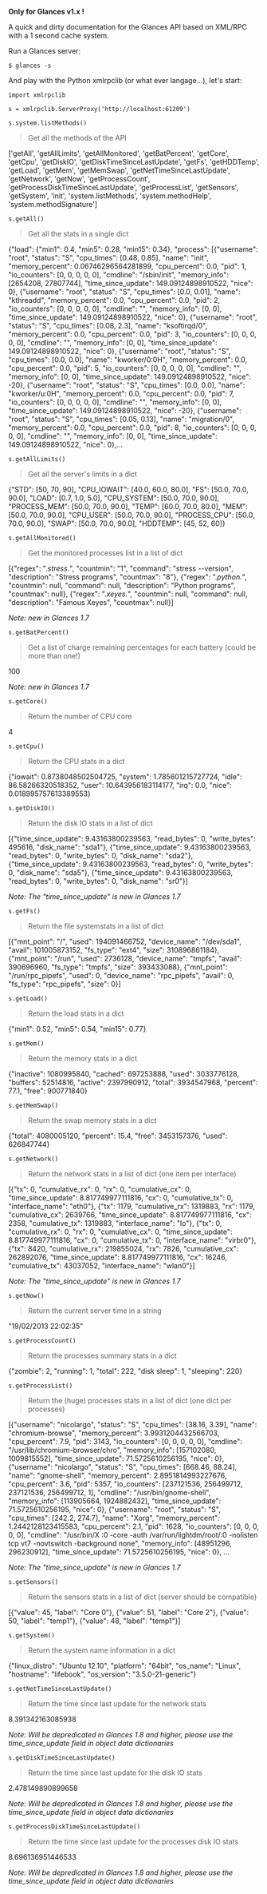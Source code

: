 
**Only for Glances v1.x !**

A quick and dirty documentation for the Glances API based on XML/RPC with a 1 second cache system.

Run a Glances server:

`$ glances -s`

And play with the Python xmlrpclib (or what ever langage...), let's start:

`import xmlrpclib`

`s = xmlrpclib.ServerProxy('http://localhost:61209')`

`s.system.listMethods()`

> Get all the methods of the API

['getAll',
 'getAllLimits',
 'getAllMonitored',
 'getBatPercent',
 'getCore',
 'getCpu',
 'getDiskIO',
 'getDiskTimeSinceLastUpdate',
 'getFs',
 'getHDDTemp',
 'getLoad',
 'getMem',
 'getMemSwap',
 'getNetTimeSinceLastUpdate',
 'getNetwork',
 'getNow',
 'getProcessCount',
 'getProcessDiskTimeSinceLastUpdate',
 'getProcessList',
 'getSensors',
 'getSystem',
 'init',
 'system.listMethods',
 'system.methodHelp',
 'system.methodSignature']

`s.getAll()`

> Get all the stats in a single dict

{"load": {"min1": 0.4, "min5": 0.28, "min15": 0.34}, "process": [{"username": "root", "status": "S", "cpu_times": [0.48, 0.85], "name": "init", "memory_percent": 0.06746296564281899, "cpu_percent": 0.0, "pid": 1, "io_counters": [0, 0, 0, 0, 0], "cmdline": "/sbin/init", "memory_info": [2654208, 27807744], "time_since_update": 149.09124898910522, "nice": 0}, {"username": "root", "status": "S", "cpu_times": [0.0, 0.01], "name": "kthreadd", "memory_percent": 0.0, "cpu_percent": 0.0, "pid": 2, "io_counters": [0, 0, 0, 0, 0], "cmdline": "", "memory_info": [0, 0], "time_since_update": 149.09124898910522, "nice": 0}, {"username": "root", "status": "S", "cpu_times": [0.08, 2.3], "name": "ksoftirqd/0", "memory_percent": 0.0, "cpu_percent": 0.0, "pid": 3, "io_counters": [0, 0, 0, 0, 0], "cmdline": "", "memory_info": [0, 0], "time_since_update": 149.09124898910522, "nice": 0}, {"username": "root", "status": "S", "cpu_times": [0.0, 0.0], "name": "kworker/0:0H", "memory_percent": 0.0, "cpu_percent": 0.0, "pid": 5, "io_counters": [0, 0, 0, 0, 0], "cmdline": "", "memory_info": [0, 0], "time_since_update": 149.09124898910522, "nice": -20}, {"username": "root", "status": "S", "cpu_times": [0.0, 0.0], "name": "kworker/u:0H", "memory_percent": 0.0, "cpu_percent": 0.0, "pid": 7, "io_counters": [0, 0, 0, 0, 0], "cmdline": "", "memory_info": [0, 0], "time_since_update": 149.09124898910522, "nice": -20}, {"username": "root", "status": "S", "cpu_times": [0.05, 0.13], "name": "migration/0", "memory_percent": 0.0, "cpu_percent": 0.0, "pid": 8, "io_counters": [0, 0, 0, 0, 0], "cmdline": "", "memory_info": [0, 0], "time_since_update": 149.09124898910522, "nice": 0},...

`s.getAllLimits()`

> Get all the server's limits in a dict

{"STD": [50, 70, 90], "CPU_IOWAIT": [40.0, 60.0, 80.0], "FS": [50.0, 70.0, 90.0], "LOAD": [0.7, 1.0, 5.0], "CPU_SYSTEM": [50.0, 70.0, 90.0], "PROCESS_MEM": [50.0, 70.0, 90.0], "TEMP": [60.0, 70.0, 80.0], "MEM": [50.0, 70.0, 90.0], "CPU_USER": [50.0, 70.0, 90.0], "PROCESS_CPU": [50.0, 70.0, 90.0], "SWAP": [50.0, 70.0, 90.0], "HDDTEMP": [45, 52, 60]}

`s.getAllMonitored()`

> Get the monitored processes list in a list of dict

[{"regex": ".*stress.*", "countmin": "1", "command": "stress --version", "description": "Stress programs", "countmax": "8"}, {"regex": ".*python.*", "countmin": null, "command": null, "description": "Python programs", "countmax": null}, {"regex": ".*xeyes.*", "countmin": null, "command": null, "description": "Famous Xeyes", "countmax": null}]

_Note: new in Glances 1.7_

`s.getBatPercent()`

> Get a list of charge remaining percentages for each battery (could be more than one!)

100

_Note: new in Glances 1.7_

`s.getCore()`

> Return the number of CPU core

4

`s.getCpu()`

> Return the CPU stats in a dict

{"iowait": 0.8738048502504725, "system": 1.785601215727724, "idle": 86.58266320518352, "user": 10.643956183114177, "irq": 0.0, "nice": 0.018995757613389553}

`s.getDiskIO()`

> Return the disk IO stats in a list of dict

[{"time_since_update": 9.43163800239563, "read_bytes": 0, "write_bytes": 495616, "disk_name": "sda1"}, {"time_since_update": 9.43163800239563, "read_bytes": 0, "write_bytes": 0, "disk_name": "sda2"}, {"time_since_update": 9.43163800239563, "read_bytes": 0, "write_bytes": 0, "disk_name": "sda5"}, {"time_since_update": 9.43163800239563, "read_bytes": 0, "write_bytes": 0, "disk_name": "sr0"}]

_Note: The "time_since_update" is new in Glances 1.7_

`s.getFs()`

> Return the file systemstats in a list of dict

[{"mnt_point": "/", "used": 194091466752, "device_name": "/dev/sda1", "avail": 101005873152, "fs_type": "ext4", "size": 310896861184}, {"mnt_point": "/run", "used": 2736128, "device_name": "tmpfs", "avail": 390696960, "fs_type": "tmpfs", "size": 393433088}, {"mnt_point": "/run/rpc_pipefs", "used": 0, "device_name": "rpc_pipefs", "avail": 0, "fs_type": "rpc_pipefs", "size": 0}]

`s.getLoad()`

> Return the load stats in a dict

{"min1": 0.52, "min5": 0.54, "min15": 0.77}

`s.getMem()`

> Return the memory stats in a dict

{"inactive": 1080995840, "cached": 697253888, "used": 3033776128, "buffers": 52514816, "active": 2397990912, "total": 3934547968, "percent": 77.1, "free": 900771840}

`s.getMemSwap()`

> Return the swap memory stats in a dict

{"total": 4080005120, "percent": 15.4, "free": 3453157376, "used": 626847744}

`s.getNetwork()`

> Return the network stats in a list of dict (one item per interface)

[{"tx": 0, "cumulative_rx": 0, "rx": 0, "cumulative_cx": 0, "time_since_update": 8.817749977111816, "cx": 0, "cumulative_tx": 0, "interface_name": "eth0"}, {"tx": 1179, "cumulative_rx": 1319883, "rx": 1179, "cumulative_cx": 2639766, "time_since_update": 8.817749977111816, "cx": 2358, "cumulative_tx": 1319883, "interface_name": "lo"}, {"tx": 0, "cumulative_rx": 0, "rx": 0, "cumulative_cx": 0, "time_since_update": 8.817749977111816, "cx": 0, "cumulative_tx": 0, "interface_name": "virbr0"}, {"tx": 8420, "cumulative_rx": 219855024, "rx": 7826, "cumulative_cx": 262892076, "time_since_update": 8.817749977111816, "cx": 16246, "cumulative_tx": 43037052, "interface_name": "wlan0"}]

_Note: The "time_since_update" is new in Glances 1.7_

`s.getNow()`

> Return the current server time in a string

"19/02/2013 22:02:35"

`s.getProcessCount()`

> Return the processes summary stats in a dict

{"zombie": 2, "running": 1, "total": 222, "disk sleep": 1, "sleeping": 220}

`s.getProcessList()`

> Return the (huge) processes stats in a list of dict (one dict per processes)

[{"username": "nicolargo", "status": "S", "cpu_times": [38.16, 3.39], "name": "chromium-browse", "memory_percent": 3.9931204432566703, "cpu_percent": 7.9, "pid": 3143, "io_counters": [0, 0, 0, 0, 0], "cmdline": "/usr/lib/chromium-browser/chro", "memory_info": [157102080, 1009815552], "time_since_update": 71.5725610256195, "nice": 0}, {"username": "nicolargo", "status": "S", "cpu_times": [668.46, 88.24], "name": "gnome-shell", "memory_percent": 2.8951814993227676, "cpu_percent": 3.6, "pid": 5357, "io_counters": [237121536, 256499712, 237121536, 256499712, 1], "cmdline": "/usr/bin/gnome-shell", "memory_info": [113905664, 1924882432], "time_since_update": 71.5725610256195, "nice": 0}, {"username": "root", "status": "S", "cpu_times": [242.2, 274.7], "name": "Xorg", "memory_percent": 1.2442128123415583, "cpu_percent": 2.1, "pid": 1628, "io_counters": [0, 0, 0, 0, 0], "cmdline": "/usr/bin/X :0 -core -auth /var/run/lightdm/root/:0 -nolisten tcp vt7 -novtswitch -background none", "memory_info": [48951296, 296230912], "time_since_update": 71.5725610256195, "nice": 0}, ...

_Note: The "time_since_update" is new in Glances 1.7_

`s.getSensors()`

> Return the sensors stats in a list of dict (server should be compatible)

[{"value": 45, "label": "Core 0"}, {"value": 51, "label": "Core 2"}, {"value": 50, "label": "temp1"}, {"value": 48, "label": "temp1"}]

`s.getSystem()`

> Return the system name information in a dict

{"linux_distro": "Ubuntu 12.10", "platform": "64bit", "os_name": "Linux", "hostname": "lifebook", "os_version": "3.5.0-21-generic"}

`s.getNetTimeSinceLastUpdate()`

> Return the time since last update for the network stats

8.391342163085938

_Note: Will be depredicated in Glances 1.8 and higher, please use the time_since_update field in object data dictionaries_

`s.getDiskTimeSinceLastUpdate()`

> Return the time since last update for the disk IO stats

2.478149890899658

_Note: Will be depredicated in Glances 1.8 and higher, please use the time_since_update field in object data dictionaries_

`s.getProcessDiskTimeSinceLastUpdate()`

> Return the time since last update for the processes disk IO stats

8.696136951446533

_Note: Will be depredicated in Glances 1.8 and higher, please use the time_since_update field in object data dictionaries_